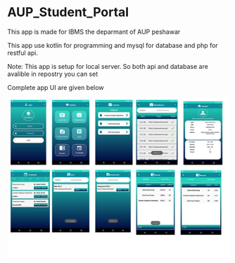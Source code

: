 # AUP_Student_Portal
This app is made for IBMS the deparmant of AUP peshawar

This app use kotlin for programming and mysql for database and php for restful api.

Note: This app is setup for local server. So both api and database are avalible in repostry you can set

Complete app UI are given below

![](portal.png)

